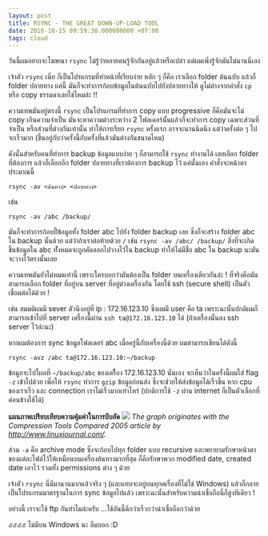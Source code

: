 ```yaml
---
layout: post
title: RSYNC - THE GREAT DOWN-UP-LOAD TOOL
date: 2016-10-15 09:59:30.000000000 +07:00
tags: cloud
---
```

วันนี้ผมอยากจะโฆษณา `rsync` ไม่รู้ว่าหลายคนรู้จักกันอยู่แล้วหรือเปล่า แต่ผมเพิ่งรู้จักมันไม่นานนี่เอง 

เจ้าตัว `rsync` เนี่ย ก็เป็นโปรแกรมที่ทำหน้าที่เรียบง่าย หลัก ๆ ก็คือ เราเลือก folder ต้นฉบับ แล้วก็ folder ปลายทาง แค่นี้ มันก็จะทำการก้อบข้อมูลในต้นฉบับไปยังปลายทางให้ ดูไม่ต่างจากคำสั่ง `cp` หรือ copy ธรรมดาเลยใช่ไหมล่ะ !!

ความเทพมันอยู่ตรงนี้ `rsync` เป็นโปรแกรมที่ทำการ copy แบบ progressive ก็คือมันจะไม่ copy เกินความจำเป็น มันจะหาความต่างระหว่าง 2 โฟลเดอร์นั้นแล้วก็จะทำการ copy เฉพาะส่วนที่จำเป็น หรือส่วนที่ต่างกันเท่านั้น ทำให้การเรียก `rsync` ครั้งแรก อาจจะนานนิดนึง แต่ว่าครั้งต่อ ๆ ไปจะเร็วมาก (ขึ้นอยู่กับว่าครั้งนี้กับครั้งที่แล้วมันต่างกันขนาดไหน)

ดังนั้นสำหรับคนที่ทำการ backup ข้อมูลแบบง่าย ๆ ก็สามารถใช้ `rsync` ทำงานได้ เลยเลือก folder ที่ต้องการ แล้วก็เลือกอีก folder ปลายทางที่เราต้องการ backup ไว้ แค่นั้นเอง คำสั่งจะหน้าตาประมาณนี้ 

```
rsync -av <ต้นทาง> <ปลายทาง>
```

เช่น

```
rsync -av /abc /backup/
```

มันก็จะทำการก้อบปี้ข้อมูลทั้ง folder abc ไปยัง folder backup เลย ซึ่งก็จะสร้าง folder abc ใน backup นั้นด้วย แต่ว่าถ้าเราต่อท้ายด้วย `/` เช่น `rsync -av /abc/ /backup/` สิ่งที่จะเกิดขึ้นข้อมูลใน abc ทั้่งหมดจะถูกคัดลอกไปวางไว้ใน backup ทำให้ไม่มีชื่อ abc ใน backup นะมันจะวางไว้ตรงนั้นเลย

ความเทพมันยังไม่หมดเท่านี้ เพราะใครบอกว่ามันต้องเป็น folder บนเครื่องเดียวกันล่ะ ! ที่จริงคือมันสามารถเลือก folder ที่อยู่บน server ที่อยู่ต่างเครื่องกัน โดยใช้ ssh (secure shell) เป็นตัวเชื่อมต่อได้ด้วย !

เช่น สมมติผมมี sever ตัวนึงอยู่ที่ ip : 172.16.123.10 ซึ่งผมมี user คือ ta เพราะฉะนั้นปกติผมก็สามารถเข้าไปที่ server เครื่องนี้ผ่าน `ssh ta@172.16.123.10` ได้ (ถ้าเครื่องนั้นลง ssh server ไว้อ่ะนะ)

หากผมต้องการ sync ข้อมูลโฟลเดอร์ abc เมื่อครู่นี้กับเครื่องนี้ด้วย ผมสามารถเขียนได้ดังนี้

```
rsync -avz /abc ta@172.16.123.10:~/backup
```

ข้อมูลจะไปโผลที่ `~/backup/abc` ของเครืื่อง 172.16.123.10 นั่นเอง
จะเห็นว่าในครั้งนี้ผมใส่ flag `-z` เข้าไปด้วย เพื่อให้ `rsync` ทำการ `gzip` ข้อมูลก่อนส่ง ซึ่งจะช่วยให้ส่งข้อมูลได้เร็วขึ้น หาก cpu ของเราเร็ว และ connection เราไม่เร็วมากเท่าไหร่ (ปกติการใช้ `-z` ผ่าน internet ก็เป็นตัวเลือกที่ค่อนข้างใช้ได้)

**แผนภาพเปรียบเทียบความคุ้มค่าในการบีบอัด**
![](/content/images/2016/10/FXg98.jpg)
*The graph originates with the Compression Tools Compared 2005 article by http://www.linuxjournal.com/.*

ส่วน `-a` คือ archive mode ซึ่งจะก้อบไปทุก folder แบบ recursive และพยายามรักษาหน้าตาของแต่ละไฟล์ไว้ให้เหมือนบนเครื่องต้นทางมากที่สุด ก็คือรักษาพวก modified date, created date เอาไว้ รวมทั้ง permissions ต่าง ๆ ด้วย

เจ้าตัว `rsync` นี่มีมานานมากแล้วจริง ๆ (และแทบจะอยู่บนทุกคเรื่องที่ไม่ใช่ Windows) แล้วก็กลายเป็นโปรแกรมมาตรฐานในการ sync ข้อมูลไปแล้ว เพราะฉะนั้นสำหรับความน่าเชื่อถือนี่ก็สูงทีเดียว !

อย่างนี้ เราจะใช้ ftp กันทำไมล่ะครับ ...​ใช้อันนี้ดีกว่าเร็วกว่าน่าเชื่อถือกว่าด้วย

๕๕๕๕ ไม่มีบน Windows นะ ลืมบอก :D
